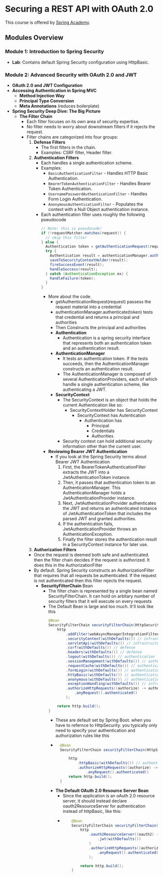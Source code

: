 # Securing a REST API with OAuth 2.0

This course is offered by [Spring Academy](https://spring.academy/courses/spring-academy-secure-rest-api-oauth2/lessons/introduction).

## Modules Overview

### Module 1: Introduction to Spring Security
- **Lab**: Contains default Spring Security configuration using HttpBasic.

### Module 2: Advanced Security with OAuth 2.0 and JWT
- **OAuth 2.0 and JWT Configuration**
- **Accessing Authentication in Spring MVC**
  - **Method Injection Way**
  - **Principal Type Conversion**
  - **Meta Annotations** (reduces boilerplate)
- **Spring Security Deep Dive: The Big Picture**
  - **The Filter Chain**
    - Each filter focuses on its own area of security expertise.
    - No filter needs to worry about downstream filters if it rejects the request.
    - Filter chains are categorized into four groups:
      1. **Defense Filters**
         - The first filters in the chain.
         - Examples: CSRF filter, Header filter.
      2. **Authentication Filters**
         - Each handles a single authentication scheme.
         - Examples:
           - `BasicAuthenticationFilter` - Handles HTTP Basic Authentication.
           - `BearerTokenAuthenticationFilter` - Handles Bearer Token Authentication.
           - `UsernamePasswordAuthenticationFilter` - Handles Form Login Authentication.
           - `AnonymousAuthenticationFilter` - Populates the context with a Null Object authentication instance.
         - Each authentication filter uses roughly the following pseudocode
           ```java
           // Note: this is pseudocode!
           if (!requestMatcher.matches(request)) {
             // skip this filter
           } else {
             Authentication token = getAuthenticationRequest(request); // <1>
             try {
               Authentication result = authenticationManager.authenticate(token); // <2> <3>
               saveToSecurityContextHolder(result);
               fireSuccessEvent(result);
               handleSuccess(result);
             } catch (AuthenticationException ex) {
               handleFailure(token);
             }
           }
           ```
           - More about the code.
             - getAuthenticationRequest(request) passess the request material into a credential
             - authenticationManager.authenticate(token) tests that credential and returns a principal and authorities
             - Then Constructs the principal and authorities
             - **Authentication** 
               - Authentication is a spring security interface that represents both an authentication token and an authentication result.
             - **AuthenticationManager** 
               - It tests an authentication token. If the tests succeeds, then the AuthenticationManager constructs an authentication result.
               - The AuthenticationManager is composed of several AuthenticationProviders, each of which handle a single authentication scheme, like authenticating a JWT.
             - **SecurityContext**
               - The SecurityContext is an object that holds the current Authentication like so:
                 - SecurityContextHolder has SecurityContext
                   - SecurityContext has Autentication
                     - Authentication has 
                       - Principal
                       - Credentials
                       - Authorities   
               - Security context can hold additional security information other than the current user.
           - **Reviewing Bearer JWT Authentication**  
             - If you look at the Spring Security terms about Bearer JWT Authentication
                 1. First, the BearerTokenAuthenticationFilter extracts the JWT into a JwtAuthenticationToken instance.
                 2. Then, it passes that authentication token to an AuthenticationManager. This AuthenticationManager holds a JwtAuthenticationProvider instance.
                 3. Next, JwtAuthenticationProvider authenticates the JWT and returns an authenticated instance of JwtAuthenticationToken that includes the parsed JWT and granted authorities.
                 4. If the authentication fails, JwtAuthenticationProvider throws an AuthenticationException. 
                 5. Finally the filter stores the authentication result in a SecurityContext instance for later use. 
      3. **Authorization Filters**
        - Once the request is deemed both safe and authenticated. then the filter chain decides if the request is authorized. It does this in the AuthorizationFilter
        - By default. Spring Security constructs an AuthorizationFilter that requires that all requests be authenticated. If the request is not authenticated then this filter rejects the request.
          - **SecurityFilterChain** Bean
            - The filter chain is represented by a single bean named SecurityFilterChain. It can hold on arbitary number of security filters that it will execute on every requests
            - The Default Bean is large and too much. It'll look like this 
                ```java
                @Bean
                SecurityFilterChain securityFilterChain(HttpSecurity http) throws Exception {
                    http
                        .addFilter(webAsyncManagerIntegrationFilter) // infrastructure
                        .securityContext(withDefaults()) // infrastructure
                        .servletApi(withDefaults()) // infrastructure
                        .csrf(withDefaults()) // defense
                        .headers(withDefaults()) // defense
                        .logout(withDefaults()) // authentication
                        .sessionManagement(withDefaults()) // authentication
                        .requestCache(withDefaults()) // authentication
                        .formLogin(withDefaults()) // authentication
                        .httpBasic(withDefaults()) // authentication
                        .anonymous(withDefaults()) // authentication
                        .exceptionHandling(withDefaults()) // infrastructure
                        .authorizeHttpRequests((authorize) -> authorize  // authorization
                            .anyRequest().authenticated()
                        );

                    return http.build();
                }

                ```
                - These are default set by Spring Boot. when you have to refernce to HttpSecurity. you typically only need to specify your authentication and authorization rules like this
                - ```java 
                    @Bean
                    SecurityFilterChain securityFilterChain(HttpSecurity http) throws Exception {

                        http
                            .httpBasic(withDefaults()) // authentication
                            .authorizeHttpRequests((authorize) -> authorize  // authorization
                                .anyRequest().authenticated()
                        return http.build();
                    }                
                    ```
                - **The Default OAuth 2.0 Resource Server Bean**
                  - Since the application is an oAuth 2.0 resource server, it should instead declare oauth2ResourceServer for authentication instead of httpBasic, like this:
                  - ```java 
                        @Bean
                        SecurityFilterChain securityFilterChain(HttpSecurity http) throws Exception {
                            http
                                .oauth2ResourceServer((oauth2) -> oauth2  // authentication
                                    .jwt(withDefaults())
                                )
                                .authorizeHttpRequests((authorize) -> authorize  // authorization
                                    .anyRequest().authenticated()
                                );

                            return http.build();
                        }
                    ```
            
  
     
